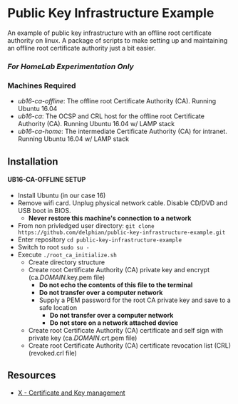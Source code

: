 # Public Key Infrastructure Example
An example of public key infrastructure with an offline root certificate authority on linux. A package of scripts to make setting up and maintaining an offline root certificate authority just a bit easier.

### _For HomeLab Experimentation Only_

### Machines Required
 - *ub16-ca-offline*: The offline root Certificate Authority (CA). Running Ubuntu 16.04
 - *ub16-ca*: The OCSP and CRL host for the offline root Certificate Authority (CA). Running Ubuntu 16.04 w/ LAMP stack
 - *ub16-ca-home*: The intermediate Certificate Authority (CA) for intranet. Running Ubuntu 16.04 w/ LAMP stack
 
## Installation

#### UB16-CA-OFFLINE SETUP
* Install Ubuntu (in our case 16)
* Remove wifi card. Unplug physical network cable. Disable CD/DVD and USB boot in BIOS.
  * __Never restore this machine's connection to a network__
* From non privledged user directory: `git clone https://github.com/delphian/public-key-infrastructure-example.git`
* Enter repository `cd public-key-infrastructure-example`
* Switch to root `sudo su -`
* Execute `./root_ca_initialize.sh`
  * Create directory structure
  * Create root Certificate Authority (CA) private key and encrypt (ca.*DOMAIN*.key.pem file)
    * __Do not echo the contents of this file to the terminal__
    * __Do not transfer over a computer network__
    * Supply a PEM password for the root CA private key and save to a safe location
      * __Do not transfer over a computer network__
      * __Do not store on a network attached device__
   * Create root Certificate Authority (CA) certificate and self sign with private key (ca.*DOMAIN*.crt.pem file)
   * Create root Certificate Authority (CA) certificate revocation list (CRL) (revoked.crl file)

## Resources
 * [X - Certificate and Key management](https://www.hohnstaedt.de/xca/)
